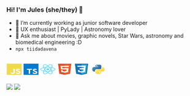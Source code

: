 ### Hi! I'm Jules (she/they) 👋

- 🔭 I’m currently working as junior software developer
- 🌱 UX enthusiast | PyLady | Astronomy lover
- 💬 Ask me about movies, graphic novels, Star Wars, astronomy and biomedical engineering :D
- ```npx tiidadavena```


<div style="display: inline_block"><br>
  <img align="center" alt="Jules-Js" height="30" width="40" src="https://raw.githubusercontent.com/devicons/devicon/master/icons/javascript/javascript-plain.svg">
  <img align="center" alt="Jules-Ts" height="30" width="40" src="https://raw.githubusercontent.com/devicons/devicon/master/icons/typescript/typescript-plain.svg">
  <img align="center" alt="Jules-React" height="30" width="40" src="https://raw.githubusercontent.com/devicons/devicon/master/icons/react/react-original.svg">
  <img align="center" alt="Jules-HTML" height="30" width="40" src="https://raw.githubusercontent.com/devicons/devicon/master/icons/html5/html5-original.svg">
  <img align="center" alt="Jules-CSS" height="30" width="40" src="https://raw.githubusercontent.com/devicons/devicon/master/icons/css3/css3-original.svg">
  <img align="center" alt="Jules-Python" height="30" width="40" src="https://raw.githubusercontent.com/devicons/devicon/master/icons/python/python-original.svg">
 
<div> 

###

  <a href = "mailto:tiidadavena@proton.me"><img src="https://img.shields.io/badge/-Protonmail-%23333?style=for-the-badge&logo=outlook&logoColor=white" target="_blank"></a>
  <a href="https://www.linkedin.com/in/julianabarroslima" target="_blank"><img src="https://img.shields.io/badge/-LinkedIn-%230077B5?style=for-the-badge&logo=linkedin&logoColor=white" target="_blank"></a> 
